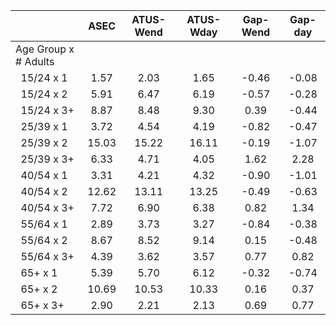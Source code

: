 
|                      |         ASEC |    ATUS-Wend |    ATUS-Wday |     Gap-Wend |      Gap-day |
| -------------------- | :----------: | :----------: | :----------: | :----------: | :----------: |
| Age Group x # Adults |              |              |              |              |              |
| &nbsp;&nbsp;15/24 x 1 |         1.57 |         2.03 |         1.65 |        -0.46 |        -0.08 |
| &nbsp;&nbsp;15/24 x 2 |         5.91 |         6.47 |         6.19 |        -0.57 |        -0.28 |
| &nbsp;&nbsp;15/24 x 3+ |         8.87 |         8.48 |         9.30 |         0.39 |        -0.44 |
| &nbsp;&nbsp;25/39 x 1 |         3.72 |         4.54 |         4.19 |        -0.82 |        -0.47 |
| &nbsp;&nbsp;25/39 x 2 |        15.03 |        15.22 |        16.11 |        -0.19 |        -1.07 |
| &nbsp;&nbsp;25/39 x 3+ |         6.33 |         4.71 |         4.05 |         1.62 |         2.28 |
| &nbsp;&nbsp;40/54 x 1 |         3.31 |         4.21 |         4.32 |        -0.90 |        -1.01 |
| &nbsp;&nbsp;40/54 x 2 |        12.62 |        13.11 |        13.25 |        -0.49 |        -0.63 |
| &nbsp;&nbsp;40/54 x 3+ |         7.72 |         6.90 |         6.38 |         0.82 |         1.34 |
| &nbsp;&nbsp;55/64 x 1 |         2.89 |         3.73 |         3.27 |        -0.84 |        -0.38 |
| &nbsp;&nbsp;55/64 x 2 |         8.67 |         8.52 |         9.14 |         0.15 |        -0.48 |
| &nbsp;&nbsp;55/64 x 3+ |         4.39 |         3.62 |         3.57 |         0.77 |         0.82 |
| &nbsp;&nbsp;65+ x 1  |         5.39 |         5.70 |         6.12 |        -0.32 |        -0.74 |
| &nbsp;&nbsp;65+ x 2  |        10.69 |        10.53 |        10.33 |         0.16 |         0.37 |
| &nbsp;&nbsp;65+ x 3+ |         2.90 |         2.21 |         2.13 |         0.69 |         0.77 |

